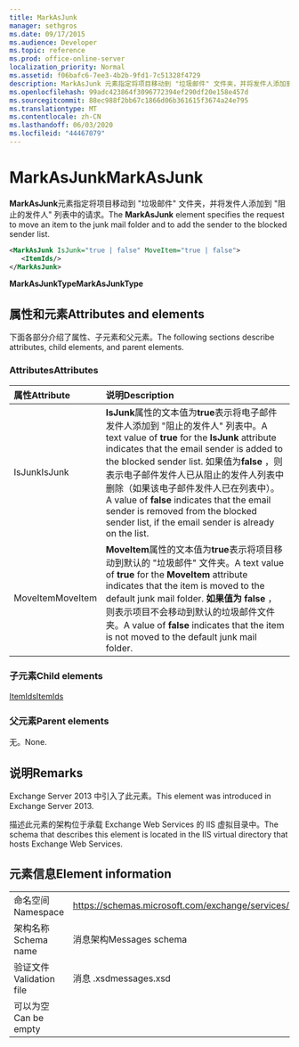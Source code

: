 ```yaml
---
title: MarkAsJunk
manager: sethgros
ms.date: 09/17/2015
ms.audience: Developer
ms.topic: reference
ms.prod: office-online-server
localization_priority: Normal
ms.assetid: f06bafc6-7ee3-4b2b-9fd1-7c51328f4729
description: MarkAsJunk 元素指定将项目移动到 "垃圾邮件" 文件夹，并将发件人添加到 "阻止的发件人" 列表中的请求。
ms.openlocfilehash: 99adc423864f3096772394ef290df20e158e457d
ms.sourcegitcommit: 88ec988f2bb67c1866d06b361615f3674a24e795
ms.translationtype: MT
ms.contentlocale: zh-CN
ms.lasthandoff: 06/03/2020
ms.locfileid: "44467079"
---
```

# <a name="markasjunk"></a><span data-ttu-id="5ec9e-103">MarkAsJunk</span><span class="sxs-lookup"><span data-stu-id="5ec9e-103">MarkAsJunk</span></span>

<span data-ttu-id="5ec9e-104">**MarkAsJunk**元素指定将项目移动到 "垃圾邮件" 文件夹，并将发件人添加到 "阻止的发件人" 列表中的请求。</span><span class="sxs-lookup"><span data-stu-id="5ec9e-104">The **MarkAsJunk** element specifies the request to move an item to the junk mail folder and to add the sender to the blocked sender list.</span></span> 
  
```XML
<MarkAsJunk IsJunk="true | false" MoveItem="true | false">
   <ItemIds/>
</MarkAsJunk>
```

 <span data-ttu-id="5ec9e-105">**MarkAsJunkType**</span><span class="sxs-lookup"><span data-stu-id="5ec9e-105">**MarkAsJunkType**</span></span>
## <a name="attributes-and-elements"></a><span data-ttu-id="5ec9e-106">属性和元素</span><span class="sxs-lookup"><span data-stu-id="5ec9e-106">Attributes and elements</span></span>

<span data-ttu-id="5ec9e-107">下面各部分介绍了属性、子元素和父元素。</span><span class="sxs-lookup"><span data-stu-id="5ec9e-107">The following sections describe attributes, child elements, and parent elements.</span></span>
  
### <a name="attributes"></a><span data-ttu-id="5ec9e-108">Attributes</span><span class="sxs-lookup"><span data-stu-id="5ec9e-108">Attributes</span></span>

|<span data-ttu-id="5ec9e-109">**属性**</span><span class="sxs-lookup"><span data-stu-id="5ec9e-109">**Attribute**</span></span>|<span data-ttu-id="5ec9e-110">**说明**</span><span class="sxs-lookup"><span data-stu-id="5ec9e-110">**Description**</span></span>|
|:-----|:-----|
|<span data-ttu-id="5ec9e-111">IsJunk</span><span class="sxs-lookup"><span data-stu-id="5ec9e-111">IsJunk</span></span>  <br/> |<span data-ttu-id="5ec9e-112">**IsJunk**属性的文本值为**true**表示将电子邮件发件人添加到 "阻止的发件人" 列表中。</span><span class="sxs-lookup"><span data-stu-id="5ec9e-112">A text value of **true** for the **IsJunk** attribute indicates that the email sender is added to the blocked sender list.</span></span> <span data-ttu-id="5ec9e-113">如果值为**false** ，则表示电子邮件发件人已从阻止的发件人列表中删除（如果该电子邮件发件人已在列表中）。</span><span class="sxs-lookup"><span data-stu-id="5ec9e-113">A value of **false** indicates that the email sender is removed from the blocked sender list, if the email sender is already on the list.</span></span>  <br/> |
|<span data-ttu-id="5ec9e-114">MoveItem</span><span class="sxs-lookup"><span data-stu-id="5ec9e-114">MoveItem</span></span>  <br/> |<span data-ttu-id="5ec9e-115">**MoveItem**属性的文本值为**true**表示将项目移动到默认的 "垃圾邮件" 文件夹。</span><span class="sxs-lookup"><span data-stu-id="5ec9e-115">A text value of **true** for the **MoveItem** attribute indicates that the item is moved to the default junk mail folder.</span></span> <span data-ttu-id="5ec9e-116">**如果值为 false** ，则表示项目不会移动到默认的垃圾邮件文件夹。</span><span class="sxs-lookup"><span data-stu-id="5ec9e-116">A value of **false** indicates that the item is not moved to the default junk mail folder.</span></span>  <br/> |
   
### <a name="child-elements"></a><span data-ttu-id="5ec9e-117">子元素</span><span class="sxs-lookup"><span data-stu-id="5ec9e-117">Child elements</span></span>

[<span data-ttu-id="5ec9e-118">ItemIds</span><span class="sxs-lookup"><span data-stu-id="5ec9e-118">ItemIds</span></span>](itemids.md)
  
### <a name="parent-elements"></a><span data-ttu-id="5ec9e-119">父元素</span><span class="sxs-lookup"><span data-stu-id="5ec9e-119">Parent elements</span></span>

<span data-ttu-id="5ec9e-120">无。</span><span class="sxs-lookup"><span data-stu-id="5ec9e-120">None.</span></span>
  
## <a name="remarks"></a><span data-ttu-id="5ec9e-121">说明</span><span class="sxs-lookup"><span data-stu-id="5ec9e-121">Remarks</span></span>

<span data-ttu-id="5ec9e-122">Exchange Server 2013 中引入了此元素。</span><span class="sxs-lookup"><span data-stu-id="5ec9e-122">This element was introduced in Exchange Server 2013.</span></span>
  
<span data-ttu-id="5ec9e-123">描述此元素的架构位于承载 Exchange Web Services 的 IIS 虚拟目录中。</span><span class="sxs-lookup"><span data-stu-id="5ec9e-123">The schema that describes this element is located in the IIS virtual directory that hosts Exchange Web Services.</span></span>
  
## <a name="element-information"></a><span data-ttu-id="5ec9e-124">元素信息</span><span class="sxs-lookup"><span data-stu-id="5ec9e-124">Element information</span></span>

|||
|:-----|:-----|
|<span data-ttu-id="5ec9e-125">命名空间</span><span class="sxs-lookup"><span data-stu-id="5ec9e-125">Namespace</span></span>  <br/> |https://schemas.microsoft.com/exchange/services/2006/messages  <br/> |
|<span data-ttu-id="5ec9e-126">架构名称</span><span class="sxs-lookup"><span data-stu-id="5ec9e-126">Schema name</span></span>  <br/> |<span data-ttu-id="5ec9e-127">消息架构</span><span class="sxs-lookup"><span data-stu-id="5ec9e-127">Messages schema</span></span>  <br/> |
|<span data-ttu-id="5ec9e-128">验证文件</span><span class="sxs-lookup"><span data-stu-id="5ec9e-128">Validation file</span></span>  <br/> |<span data-ttu-id="5ec9e-129">消息 .xsd</span><span class="sxs-lookup"><span data-stu-id="5ec9e-129">messages.xsd</span></span>  <br/> |
|<span data-ttu-id="5ec9e-130">可以为空</span><span class="sxs-lookup"><span data-stu-id="5ec9e-130">Can be empty</span></span>  <br/> ||
   

